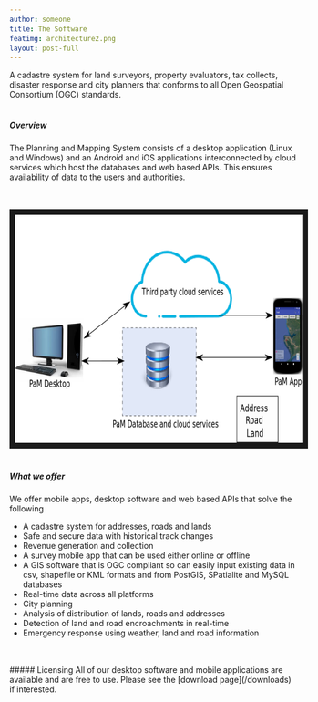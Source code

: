 ```yaml
---
author: someone
title: The Software
featimg: architecture2.png
layout: post-full
---
```

A cadastre system for land surveyors, property evaluators, tax collects, disaster response and city planners that conforms to all Open Geospatial Consortium (OGC) standards.
<br/>
<br/>
##### Overview
The Planning and Mapping System consists of a desktop application (Linux and Windows) and an Android and iOS applications interconnected by cloud services which host the databases and web based APIs. This ensures availability of data to the users and authorities.

<br/>
<br/>
<a href="/media/compressed/architecture2.png
" target="_blank"><img src="/media/compressed/architecture2.png" 
alt="IMAGE ALT TEXT HERE" width="600" height="400" border="10" /></a>

<br/>
<br/>

##### What we offer
We offer mobile apps, desktop software and web based APIs that solve the following
* A cadastre system for addresses, roads and lands
* Safe and secure data with historical track changes
* Revenue generation and collection
* A survey mobile app that can be used either online or offline
* A GIS software that is OGC compliant so can easily input existing data in csv, shapefile or KML formats and from PostGIS, SPatialite and MySQL databases
* Real-time data across all platforms
* City planning
* Analysis of distribution of lands, roads and addresses
* Detection of land and road encroachments in real-time
* Emergency response using weather, land and road information






<br/>
<br/>
##### Licensing
All of our desktop software and mobile applications are available and are free to use. Please see the [download page](/downloads) if interested. 
<br/>
<br/>

